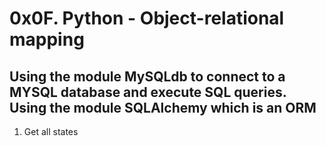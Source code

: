 # 0x0F. Python - Object-relational mapping
## Using the module MySQLdb to connect to a MYSQL database and execute SQL queries. Using the module SQLAlchemy which is an ORM
1. Get all states